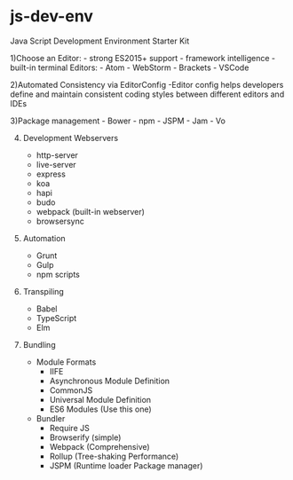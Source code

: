 # js-dev-env
Java Script Development Environment Starter Kit

1)Choose an Editor:
	- strong ES2015+ support
	- framework intelligence
	- built-in terminal
	Editors:
		- Atom
		- WebStorm
		- Brackets
		- VSCode

2)Automated Consistency via EditorConfig
	-Editor config helps developers define and maintain consistent coding styles between different editors and IDEs

3)Package management
	- Bower
	- npm
	- JSPM
	- Jam
	- Vo

4) Development Webservers
	- http-server
	- live-server
	- express
	- koa
	- hapi
	- budo
	- webpack (built-in webserver)
	- browsersync

5) Automation
	- Grunt
	- Gulp
	- npm scripts

6) Transpiling
	- Babel
	- TypeScript
	- Elm

7) Bundling
	- Module Formats
		- IIFE
		- Asynchronous Module Definition
		- CommonJS
		- Universal Module Definition
		- ES6 Modules (Use this one)
	- Bundler
		- Require JS
		- Browserify (simple)
		- Webpack (Comprehensive)
		- Rollup (Tree-shaking Performance)
		- JSPM (Runtime loader Package manager)


